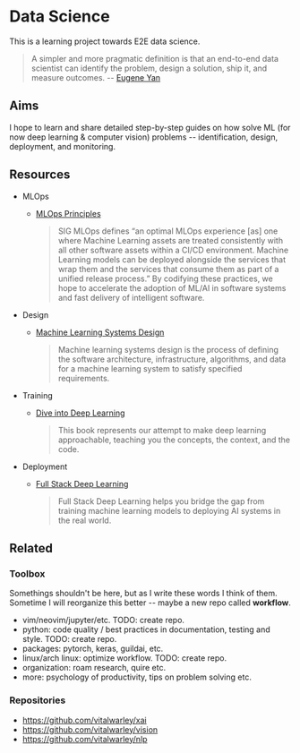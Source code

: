 # Data Science

This is a learning project towards E2E data science. 

> A simpler and more pragmatic definition is that an end-to-end data scientist can identify the problem, design a solution, ship it, and measure outcomes. -- [Eugene Yan](https://applyingml.com/resources/end-to-end/)

## Aims

I hope to learn and share detailed step-by-step guides on how solve ML (for now deep learning & computer vision) problems -- identification, design, deployment, and monitoring. 

## Resources

- MLOps
  - [MLOps Principles](https://ml-ops.org/content/mlops-principles)

    > SIG MLOps defines “an optimal MLOps experience [as] one where Machine Learning assets are treated consistently with all other software assets within a CI/CD environment. Machine Learning models can be deployed alongside the services that wrap them and the services that consume them as part of a unified release process.” By codifying these practices, we hope to accelerate the adoption of ML/AI in software systems and fast delivery of intelligent software.

- Design
  - [Machine Learning Systems Design](https://huyenchip.com/machine-learning-systems-design/toc.html)

    > Machine learning systems design is the process of defining the software architecture, infrastructure, algorithms, and data for a machine learning system to satisfy specified requirements.

- Training
  - [Dive into Deep Learning](https://d2l.ai/)

    > This book represents our attempt to make deep learning approachable, teaching you the concepts, the context, and the code.


- Deployment
  - [Full Stack Deep Learning](https://fall2019.fullstackdeeplearning.com/)

    > Full Stack Deep Learning helps you bridge the gap from training machine learning models to deploying AI systems in the real world.

## Related

### Toolbox

Somethings shouldn't be here, but as I write these words I think of them. Sometime I will reorganize this better -- maybe a new repo called **workflow**.

- vim/neovim/jupyter/etc. TODO: create repo.
- python: code quality / best practices in documentation, testing and style. TODO: create repo.
- packages: pytorch, keras, guildai, etc.
- linux/arch linux: optimize workflow. TODO: create repo.
- organization: roam research, quire etc.
- more: psychology of productivity, tips on problem solving etc.


### Repositories

- https://github.com/vitalwarley/xai
- https://github.com/vitalwarley/vision
- https://github.com/vitalwarley/nlp

